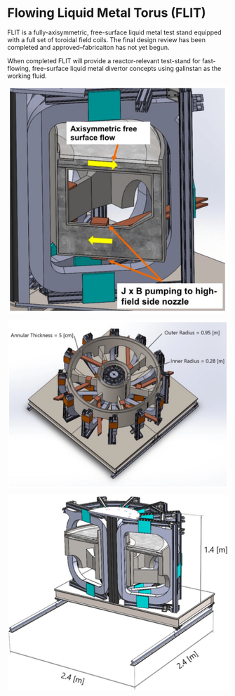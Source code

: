 # Flowing Liquid Metal Torus (FLIT)

FLIT is a fully-axisymmetric, free-surface liquid metal test stand equipped with a full set of toroidal field coils. The final design review has been completed and approved–fabricaiton has not yet begun.

When completed FLIT will provide a reactor-relevant test-stand for fast-flowing, free-surface liquid metal divertor concepts using galinstan as the working fluid.

![Schematic of one of the six $\bold{J} \times \bold{B}$ pumps used to circulate liquid metal in FLIT.](../images/flit_1.png)

![Cross-section of FLIT showing the coils and jxB pump layout.](../images/flit_2.png)

![Half-section of FLIT–device is designed to separate at the middle as shown.](../images/flit_3.png)